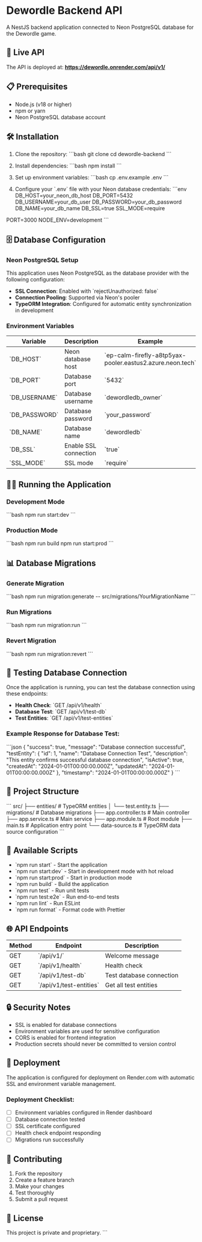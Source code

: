 # Dewordle Backend API

A NestJS backend application connected to Neon PostgreSQL database for the Dewordle game.

## 🚀 Live API

The API is deployed at: **https://dewordle.onrender.com/api/v1/**

## 📋 Prerequisites

- Node.js (v18 or higher)
- npm or yarn
- Neon PostgreSQL database account

## 🛠️ Installation

1. Clone the repository:
\`\`\`bash
git clone <repository-url>
cd dewordle-backend
\`\`\`

2. Install dependencies:
\`\`\`bash
npm install
\`\`\`

3. Set up environment variables:
\`\`\`bash
cp .env.example .env
\`\`\`

4. Configure your \`.env\` file with your Neon database credentials:
\`\`\`env
DB_HOST=your_neon_db_host
DB_PORT=5432
DB_USERNAME=your_db_user
DB_PASSWORD=your_db_password
DB_NAME=your_db_name
DB_SSL=true
SSL_MODE=require

PORT=3000
NODE_ENV=development
\`\`\`

## 🗄️ Database Configuration

### Neon PostgreSQL Setup

This application uses Neon PostgreSQL as the database provider with the following configuration:

- **SSL Connection**: Enabled with \`rejectUnauthorized: false\`
- **Connection Pooling**: Supported via Neon's pooler
- **TypeORM Integration**: Configured for automatic entity synchronization in development

### Environment Variables

| Variable | Description | Example |
|----------|-------------|---------|
| \`DB_HOST\` | Neon database host | \`ep-calm-firefly-a8tp5yax-pooler.eastus2.azure.neon.tech\` |
| \`DB_PORT\` | Database port | \`5432\` |
| \`DB_USERNAME\` | Database username | \`dewordledb_owner\` |
| \`DB_PASSWORD\` | Database password | \`your_password\` |
| \`DB_NAME\` | Database name | \`dewordledb\` |
| \`DB_SSL\` | Enable SSL connection | \`true\` |
| \`SSL_MODE\` | SSL mode | \`require\` |

## 🏃‍♂️ Running the Application

### Development Mode
\`\`\`bash
npm run start:dev
\`\`\`

### Production Mode
\`\`\`bash
npm run build
npm run start:prod
\`\`\`

## 📊 Database Migrations

### Generate Migration
\`\`\`bash
npm run migration:generate -- src/migrations/YourMigrationName
\`\`\`

### Run Migrations
\`\`\`bash
npm run migration:run
\`\`\`

### Revert Migration
\`\`\`bash
npm run migration:revert
\`\`\`

## 🧪 Testing Database Connection

Once the application is running, you can test the database connection using these endpoints:

- **Health Check**: \`GET /api/v1/health\`
- **Database Test**: \`GET /api/v1/test-db\`
- **Test Entities**: \`GET /api/v1/test-entities\`

### Example Response for Database Test:
\`\`\`json
{
  "success": true,
  "message": "Database connection successful",
  "testEntity": {
    "id": 1,
    "name": "Database Connection Test",
    "description": "This entity confirms successful database connection",
    "isActive": true,
    "createdAt": "2024-01-01T00:00:00.000Z",
    "updatedAt": "2024-01-01T00:00:00.000Z"
  },
  "timestamp": "2024-01-01T00:00:00.000Z"
}
\`\`\`

## 📁 Project Structure

\`\`\`
src/
├── entities/          # TypeORM entities
│   └── test.entity.ts
├── migrations/        # Database migrations
├── app.controller.ts  # Main controller
├── app.service.ts     # Main service
├── app.module.ts      # Root module
├── main.ts           # Application entry point
└── data-source.ts    # TypeORM data source configuration
\`\`\`

## 🔧 Available Scripts

- \`npm run start\` - Start the application
- \`npm run start:dev\` - Start in development mode with hot reload
- \`npm run start:prod\` - Start in production mode
- \`npm run build\` - Build the application
- \`npm run test\` - Run unit tests
- \`npm run test:e2e\` - Run end-to-end tests
- \`npm run lint\` - Run ESLint
- \`npm run format\` - Format code with Prettier

## 🌐 API Endpoints

| Method | Endpoint | Description |
|--------|----------|-------------|
| GET | \`/api/v1/\` | Welcome message |
| GET | \`/api/v1/health\` | Health check |
| GET | \`/api/v1/test-db\` | Test database connection |
| GET | \`/api/v1/test-entities\` | Get all test entities |

## 🔒 Security Notes

- SSL is enabled for database connections
- Environment variables are used for sensitive configuration
- CORS is enabled for frontend integration
- Production secrets should never be committed to version control

## 🚀 Deployment

The application is configured for deployment on Render.com with automatic SSL and environment variable management.

### Deployment Checklist:
- [ ] Environment variables configured in Render dashboard
- [ ] Database connection tested
- [ ] SSL certificate configured
- [ ] Health check endpoint responding
- [ ] Migrations run successfully

## 🤝 Contributing

1. Fork the repository
2. Create a feature branch
3. Make your changes
4. Test thoroughly
5. Submit a pull request

## 📝 License

This project is private and proprietary.
\`\`\`

